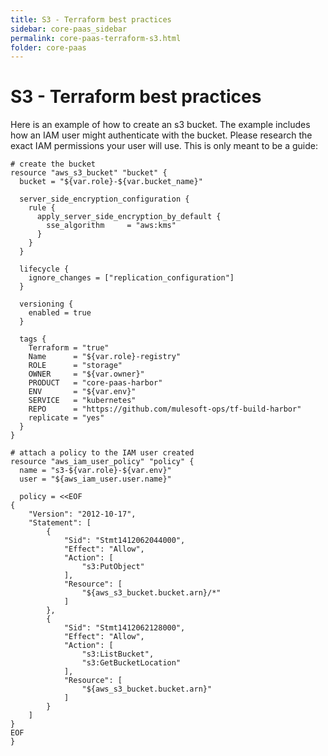 ```yaml
---
title: S3 - Terraform best practices
sidebar: core-paas_sidebar
permalink: core-paas-terraform-s3.html
folder: core-paas
---
```

# S3 - Terraform best practices

Here is an example of how to create an s3 bucket. The example includes how an IAM user might authenticate with the bucket. Please research the exact IAM permissions your user will use. This is only meant to be a guide:
```
# create the bucket
resource "aws_s3_bucket" "bucket" {
  bucket = "${var.role}-${var.bucket_name}"

  server_side_encryption_configuration {
    rule {
      apply_server_side_encryption_by_default {
        sse_algorithm     = "aws:kms"
      }
    }
  }

  lifecycle {
    ignore_changes = ["replication_configuration"]
  }

  versioning {
    enabled = true
  }

  tags {
    Terraform = "true"
    Name      = "${var.role}-registry"
    ROLE      = "storage"
    OWNER     = "${var.owner}"
    PRODUCT   = "core-paas-harbor"
    ENV       = "${var.env}"
    SERVICE   = "kubernetes"
    REPO      = "https://github.com/mulesoft-ops/tf-build-harbor"
    replicate = "yes"
  }
}

# attach a policy to the IAM user created
resource "aws_iam_user_policy" "policy" {
  name = "s3-${var.role}-${var.env}"
  user = "${aws_iam_user.user.name}"

  policy = <<EOF
{
    "Version": "2012-10-17",
    "Statement": [
        {
            "Sid": "Stmt1412062044000",
            "Effect": "Allow",
            "Action": [
                "s3:PutObject"
            ],
            "Resource": [
                "${aws_s3_bucket.bucket.arn}/*"
            ]
        },
        {
            "Sid": "Stmt1412062128000",
            "Effect": "Allow",
            "Action": [
                "s3:ListBucket",
                "s3:GetBucketLocation"
            ],
            "Resource": [
                "${aws_s3_bucket.bucket.arn}"
            ]
        }
    ]
}
EOF
}
```
